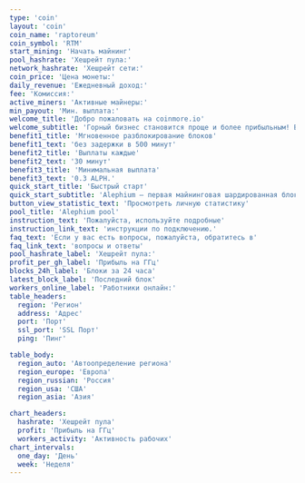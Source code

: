 ```yaml
---
type: 'coin'
layout: 'coin'
coin_name: 'raptoreum'
coin_symbol: 'RTM'
start_mining: 'Начать майнинг'
pool_hashrate: 'Хешрейт пула:'
network_hashrate: 'Хешрейт сети:'
coin_price: 'Цена монеты:'
daily_revenue: 'Ежедневный доход:'
fee: 'Комиссия:'
active_miners: 'Активные майнеры:'
min_payout: 'Мин. выплата:'
welcome_title: 'Добро пожаловать на coinmore.io'
welcome_subtitle: 'Горный бизнес становится проще и более прибыльным! Вы ищете надежный пул с низкими комиссиями? Хотите стабильность и прозрачную статистику? Не ищите дальше! На нашей платформе вы найдете все для эффективной добычи, а также дружелюбное сообщество и техническую поддержку, готовую помочь в любой ситуации. Зарабатывайте больше с меньшими затратами.'
benefit1_title: 'Мгновенное разблокирование блоков'
benefit1_text: 'без задержки в 500 минут'
benefit2_title: 'Выплаты каждые'
benefit2_text: '30 минут'
benefit3_title: 'Минимальная выплата'
benefit3_text: '0.3 ALPH.'
quick_start_title: 'Быстрый старт'
quick_start_subtitle: 'Alephium — первая майнинговая шардированная блокчейн-платформа первого уровня, которая масштабирует и улучшает основные технологии Bitcoin, Proof of Work и UTXO. Она обеспечивает высокопроизводительную, безопасную платформу для DeFi и децентрализованных приложений с повышенной энергоэффективностью.'
button_view_statistic_text: 'Просмотреть личную статистику'
pool_title: 'Alephium pool'
instruction_text: 'Пожалуйста, используйте подробные'
instruction_link_text: 'инструкции по подключению.'
faq_text: 'Если у вас есть вопросы, пожалуйста, обратитесь в'
faq_link_text: 'вопросы и ответы'
pool_hashrate_label: 'Хешрейт пула:'
profit_per_gh_label: 'Прибыль на ГГц'
blocks_24h_label: 'Блоки за 24 часа'
latest_block_label: 'Последний блок'
workers_online_label: 'Работники онлайн:'
table_headers:
  region: 'Регион'
  address: 'Адрес'
  port: 'Порт'
  ssl_port: 'SSL Порт'
  ping: 'Пинг'

table_body:
  region_auto: 'Автоопределение региона'
  region_europe: 'Европа'
  region_russian: 'Россия'
  region_usa: 'США'
  region_asia: 'Азия'

chart_headers:
  hashrate: 'Хешрейт пула'
  profit: 'Прибыль на ГГц'
  workers_activity: 'Активность рабочих'
chart_intervals:
  one_day: 'День'
  week: 'Неделя'
---
```

